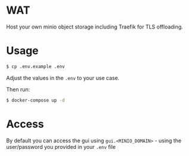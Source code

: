 # WAT

Host your own minio object storage including Traefik for TLS offloading.

# Usage

```bash
$ cp .env.example .env
```

Adjust the values in the `.env` to your use case.

Then run:

```bash
$ docker-compose up -d
```

# Access

By default you can access the gui using `gui.<MINIO_DOMAIN>` - using the user/password you provided in your `.env` file
